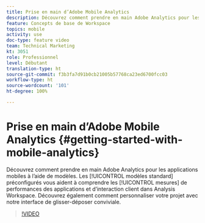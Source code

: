 ```yaml
---
title: Prise en main d’Adobe Mobile Analytics
description: Découvrez comment prendre en main Adobe Analytics pour les applications mobiles à l’aide de modèles. Les modèles standard préconfigurés vous aident à comprendre les mesures de performances des applications et d’interaction client dans Analysis Workspace. Découvrez également comment personnaliser votre projet avec notre interface de glisser-déposer conviviale.
feature: Concepts de base de Workspace
topics: mobile
activity: use
doc-type: feature video
team: Technical Marketing
kt: 3051
role: Professionnel
level: Débutant
translation-type: ht
source-git-commit: f3b3fa7d91b0cb21005b57768ca23ed6700fcc03
workflow-type: ht
source-wordcount: '101'
ht-degree: 100%

---
```



# Prise en main d’Adobe Mobile Analytics {#getting-started-with-mobile-analytics}

Découvrez comment prendre en main Adobe Analytics pour les applications mobiles à l’aide de modèles. Les [!UICONTROL modèles standard] préconfigurés vous aident à comprendre les [!UICONTROL mesures] de performances des applications et d’interaction client dans Analysis Workspace. Découvrez également comment personnaliser votre projet avec notre interface de glisser-déposer conviviale.

>[!VIDEO](https://video.tv.adobe.com/v/27826/?quality=12)
